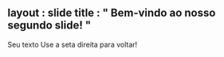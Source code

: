 layout : slide 
title : " Bem-vindo ao nosso segundo slide! "
---
Seu texto 
Use a seta direita para voltar!
